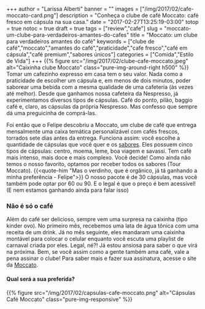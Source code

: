 +++
author = "Larissa Alberti"
banner = ""
images = ["/img/2017/02/cafe-moccato-card.png"]
description = "Conheça o clube de café Moccato: café fresco em cápsula na sua casa."
date = "2017-02-27T13:25:19-03:00"
totop = true
notoc = true
draft = true
tags = ["review","cafe"]
slug = "moccato-um-clube-para-verdadeiros-amantes-do-cafes"
title = "Moccato: um clube para verdadeiros amantes do café"
keywords = ["clube de café","moccato","amantes do café","praticidade","cafe fresco","café em cápsula","café premium","sabores únicos"]
categories = ["Comida","Estilo de Vida"]
+++
{{% figure src="/img/2017/02/clube-cafe-moccato.jpeg" alt="Caixinha clube Moccato" class="pure-img-around-right h500" %}}
Tomar um cafezinho expresso em casa tem o seu valor.  Nada como a praticidade de escolher um cápsula e, em menos de dois minutos, poder saborear uma bebida com a mesma qualidade de uma cafeteria (às vezes até melhor). Desde que ganhamos nossa cafeteira da Nespresso, já experimentamos diversos tipos de cápsulas. Café do ponto, pilão, baggio café e, claro, as cápsulas da própria Nespresso. Mas confesso que sempre dá uma preguicinha de comprá-las.

Foi então que o Felipe descobriu a Moccato, um clube de café que entrega mensalmente uma caixa temática personalizável com cafés frescos, torrados sete dias antes da entrega. Funciona assim: você escolhe a quantidade de cápsulas que você quer e os [sabores][b0b50e82]. Eles possuem cinco tipos de cápsulas: centro, moema, leme, boa viagem e savassi. Tem café mais intenso, mais doce e mais complexo. Você decide! Como ainda não temos o nosso favorito, optamos por receber todos os sabores (Tour Moccato).
{{<quote-him "Mas o verdinho, que é orgânico, já tá ganhando a minha preferência - Felipe">}}
O nosso pacote é de 30 cápsulas, mas você também pode optar por 60 ou 90. E o legal é que o preço é bem acessível! (E nem estamos ganhando ainda para falar isso)

  [b0b50e82]: https://www.moccato.com.br/sabores "Sabores Moccato"

### Não é só o café
Além do café ser delicioso, sempre vem uma surpresa na caixinha (tipo kinder ovo). No primeiro mês, recebemos uma lata de água tônica com uma receita de um drink. Já no mês seguinte, eles mandaram uma caixinha montável para colocar o celular enquanto você escuta uma playlist de carnaval criada por eles. Legal, né?! Já estou ansiosa para saber o que virá na próxima. Bem, se você assim como a gente também ama café, vale a pena assinar o clube!
Para saber mais e fazer sua assinatura, acesse o site da [Moccato][b38cd701].
#### Qual será a sua preferida?
{{% figure src="/img/2017/02/capsulas-cafe-moccato.png" alt="Cápsulas Café Moccato" class="pure-img-responsive" %}}

  [b38cd701]: https://www.moccato.com.br/ "Site Moccato"
